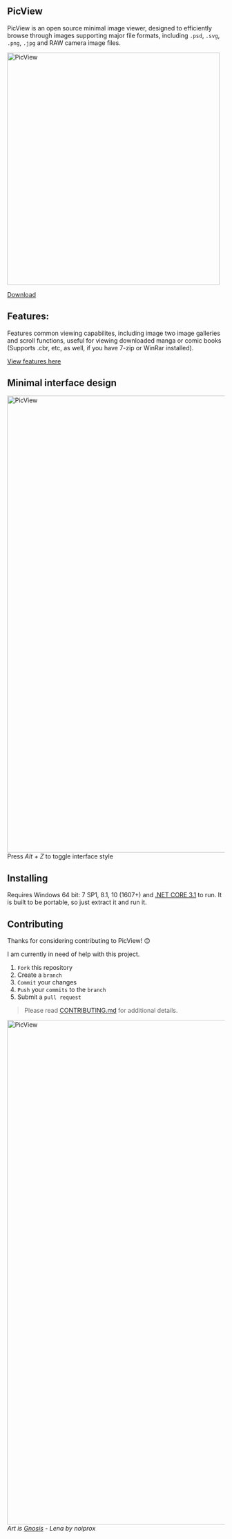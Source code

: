 ## PicView

PicView is an open source minimal image viewer, designed to efficiently browse through images supporting major file formats, including `.psd`, `.svg`, `.png`, `.jpg` and RAW camera image files.

<img src="https://raw.githubusercontent.com/Ruben2776/PicView/master/Extra/Screenshot2.png" alt="PicView" width="492" height="537">

[Download](https://github.com/Ruben2776/PicView/releases)

## Features:
Features common viewing capabilites, including image two image galleries and scroll functions, useful for viewing downloaded manga or comic books (Supports .cbr, etc, as well, if you have 7-zip or WinRar installed).

[View features here](https://github.com/Ruben2776/PicView/wiki/Features)

## Minimal interface design
<img src="https://raw.githubusercontent.com/Ruben2776/PicView/master/Extra/Untitled-46.png" alt="PicView" width="775" height="1056">
Press <i>Alt + Z</i> to toggle interface style

## Installing
Requires Windows 64 bit: 7 SP1, 8.1, 10 (1607+) and [.NET CORE 3.1](https://dotnet.microsoft.com/download/dotnet-core/3.1) to run.
It is built to be portable, so just extract it and run it.

## Contributing
Thanks for considering contributing to PicView! 😊

I am currently in need of help with this project.

1. `Fork` this repository
2. Create a `branch`
3. `Commit` your changes
4. `Push` your `commits` to the `branch`
5. Submit a `pull request`

> Please read [CONTRIBUTING.md](https://github.com/Ruben2776/PicView/blob/master/CONTRIBUTE.md) for additional details.

<img src="https://raw.githubusercontent.com/Ruben2776/PicView/master/Extra/gnosis.PNG" alt="PicView" width="698" height="1166">
<i>Art is <a href="https://www.deviantart.com/noiprox/art/Gnosis-Lena-441483744">Gnosis</a> - Lena by noiprox</i>
